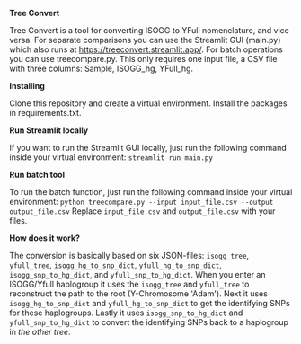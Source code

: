 **Tree Convert**

Tree Convert is a tool for converting ISOGG to YFull nomenclature, and vice versa.
For separate comparisons you can use the Streamlit GUI (main.py) which also runs at https://treeconvert.streamlit.app/.
For batch operations you can use treecompare.py. This only requires one input file, a CSV file with three columns: Sample, ISOGG_hg, YFull_hg.

**Installing**

Clone this repository and create a virtual environment. Install the packages in requirements.txt.

**Run Streamlit locally**

If you want to run the Streamlit GUI locally, just run the following command inside your virtual environment:
`streamlit run main.py`

**Run batch tool**

To run the batch function, just run the following command inside your virtual environment:
`python treecompare.py --input input_file.csv --output output_file.csv`
Replace `input_file.csv` and `output_file.csv` with your files.

**How does it work?**

The conversion is basically based on six JSON-files: `isogg_tree`, `yfull_tree`, `isogg_hg_to_snp_dict`, `yfull_hg_to_snp_dict`, `isogg_snp_to_hg_dict`, and `yfull_snp_to_hg_dict`.
When you enter an ISOGG/Yfull haplogroup it uses the `isogg_tree` and `yfull_tree` to reconstruct the path to the root (Y-Chromosome 'Adam').
Next it uses `isogg_hg_to_snp_dict` and `yfull_hg_to_snp_dict` to get the identifying SNPs for these haplogroups.
Lastly it uses `isogg_snp_to_hg_dict` and `yfull_snp_to_hg_dict` to convert the identifying SNPs back to a haplogroup in _the other tree_.
